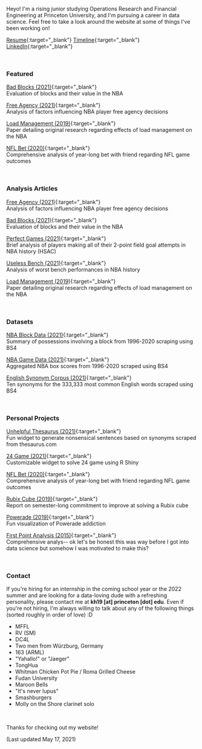 Heyo! I'm a rising junior studying Operations Research and Financial Engineering at Princeton University, and I'm pursuing a career in data science. Feel free to take a look around the website at some of things I've been working on!

[Resume](./Resume_050321.pdf){:target="_blank"}                             [Timeline](./timeline){:target="_blank"}                             [LinkedIn](https://linkedin.com/in/kenhuang41){:target="_blank"}

<br />

### Featured

[Bad Blocks (2021)](projects/bad_blocks_abridged.html){:target="_blank"} <br />
Evaluation of blocks and their value in the NBA

[Free Agency (2021)](projects/orf387_project.pdf){:target="_blank"} <br />
Analysis of factors influencing NBA player free agency decisions

[Load Management (2019)](wri150_paper.pdf){:target="_blank"} <br />
Paper detailing original research regarding effects of load management on the NBA

[NFL Bet (2020)](https://kenhuang41.shinyapps.io/nfl_bet/){:target="_blank"} <br />
Comprehensive analysis of year-long bet with friend regarding NFL game outcomes

<br />

### Analysis Articles

[Free Agency (2021)](projects/orf387_project.pdf){:target="_blank"} <br />
Analysis of factors influencing NBA player free agency decisions

[Bad Blocks (2021)](projects/bad_blocks_abridged.html){:target="_blank"} <br />
Evaluation of blocks and their value in the NBA

[Perfect Games (2021)](http://harvardsportsanalysis.org/2021/02/almost-perfect-a-look-at-zion-esque-games/){:target="_blank"} <br />
Brief analysis of players making all of their 2-point field goal attempts in NBA history (HSAC)

[Useless Bench (2021)](projects/useless_bench.html){:target="_blank"} <br />
Analysis of worst bench performances in NBA history

[Load Management (2019)](wri150_paper.pdf){:target="_blank"} <br />
Paper detailing original research regarding effects of load management on the NBA

<br />

### Datasets

[NBA Block Data (2021)](https://www.kaggle.com/kenhuang41/nba-block-possession-data){:target="_blank"} <br />
Summary of possessions involving a block from 1996-2020 scraping using BS4

[NBA Game Data (2021)](https://www.kaggle.com/kenhuang41/nba-basic-game-data-by-player){:target="_blank"} <br />
Aggregated NBA box scores from 1996-2020 scraped using BS4

[English Synonym Corpus (2021)](https://www.kaggle.com/kenhuang41/english-synonym-corpus){:target="_blank"} <br />
Ten synonyms for the 333,333 most common English words scraped using BS4

<br />

### Personal Projects

[Unhelpful Thesaurus (2021)](https://kenhuang41.shinyapps.io/unhelpful_thesaurus/){:target="_blank"} <br />
Fun widget to generate nonsensical sentences based on synonyms scraped from thesaurus.com

[24 Game (2021)](https://kenhuang41.shinyapps.io/24-game/){:target="_blank"} <br />
Customizable widget to solve 24 game using R Shiny

[NFL Bet (2020)](https://kenhuang41.shinyapps.io/nfl_bet/){:target="_blank"} <br />
Comprehensive analysis of year-long bet with friend regarding NFL game outcomes

[Rubix Cube (2019)](https://m.facebook.com/story.php?story_fbid=2553973861364941&id=100002570556666){:target="_blank"} <br />
Report on semester-long commitment to improve at solving a Rubix cube

[Powerade (2019)](https://m.facebook.com/story.php?story_fbid=2454654487963546&id=100002570556666){:target="_blank"} <br />
Fun visualization of Powerade addiction

[First Point Analysis (2015)](https://docs.google.com/spreadsheets/d/1rGuhxGGrdMzkU4yDsr-2Fsnx1fif9XndRTxqDQ8JJOA/edit?usp=sharing){:target="_blank"} <br />
Comprehensive analys-- ok let's be honest this was way before I got into data science but somehow I was motivated to make this?

<br />

### Contact

If you're hiring for an internship in the coming school year or the 2022 summer and are looking for a data-loving dude with a refreshing personality, please contact me at **kh19 [at] princeton [dot] edu**. Even if you're not hiring, I'm always willing to talk about any of the following things (sorted roughly in order of love) :D

* MFFL
* RV (SM)
* DC4L
* Two men from Würzburg, Germany
* 163 (ARML)
* "Yahallo!" or "Jaeger"
* TongHua
* Whitman Chicken Pot Pie / Roma Grilled Cheese
* Fudan University
* Maroon Bells
* "It's never lupus"
* Smashburgers
* Molly on the Shore clarinet solo  

<br />

Thanks for checking out my website!

(Last updated May 17, 2021)
